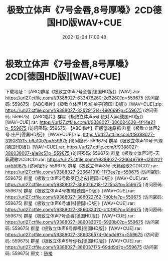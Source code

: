 ﻿---
title: 极致立体声《7号金唇,8号厚嗓》2CD德国HD版WAV+CUE
date: 2022-12-04 17:00:48
categories: 试音碟、非卖品、发烧碟
tags: 外语音乐
---
# 极致立体声《7号金唇,8号厚嗓》2CD[德国HD版][WAV+CUE]

下载地址：
[ABC]群星《极致立体声7号金唇[德国HD版]》[WAV].zip:
https://url27.ctfile.com/f/9388027-633476260-2d3260?p=559675
(访问密码: 559675)
【ABC唱片】《极致立体声1号:红袖子[德国HD版]》[WAV+CUE].zip: https://url27.ctfile.com/f/9388027-326291514-490669?p=559675
(访问密码: 559675)
【ABC唱片】群星《极致立体声5号·绝对人声[德国HD版]》[WAV+CUE].rar: https://url27.ctfile.com/f/9388027-386024628-4f44e2?p=559675
(访问密码: 559675)
【ABC唱片】正版低速原抓 群星《极致立体声2号:庄严[德国HD版]》 [WAV+CUE].zip: https://url27.ctfile.com/f/9388027-319081315-b6a10b?p=559675
(访问密码: 559675)
群星《极致立体声10号·辉煌[德国HD版]》[WAV+CUE].rar: https://url27.ctfile.com/f/9388027-386038007-a1e8c5?p=559675
(访问密码: 559675)
群星《极致立体声3号-天籁藏歌2CD》CD1.rar: https://url27.ctfile.com/f/9388027-226649789-d282f2?p=559675
(访问密码: 559675)
群星《极致立体声3号-天籁藏歌2CD》CD2.rar: https://url27.ctfile.com/f/9388027-226641310-1173ee?p=559675
(访问密码: 559675)
群星《极致立体声3号欧罗巴之夜[德国HD版]》[WAV+CUE].rar: https://url27.ctfile.com/f/9388027-386026218-1225b3?p=559675
(访问密码: 559675)
群星《极致立体声4号夜莺[德国HD版]》[WAV+CUE].rar: https://url27.ctfile.com/f/9388027-386022762-7d0bfe?p=559675
(访问密码: 559675)
群星《极致立体声6号雄伟[德国HD版]》[WAV+CUE].rar: https://url27.ctfile.com/f/9388027-386032320-c10195?p=559675
(访问密码: 559675)
群星《极致立体声7号金唇[德国HD版]》[WAV+CUE].rar: https://url27.ctfile.com/f/9388027-386033070-5920b0?p=559675
(访问密码: 559675)
群星《极致立体声8号厚嗓[德国HD版]》[WAV+CUE].rar: https://url27.ctfile.com/f/9388027-386036574-0cbdd8?p=559675
(访问密码: 559675)
群星《极致立体声9号你我[德国HD版]》[WAV+CUE].rar: https://url27.ctfile.com/f/9388027-386037175-69dd9d?p=559675
(访问密码: 559675)
原文：[链接](https://blog.sina.com.cn/s/blog_1647c7e76010310g6.html)